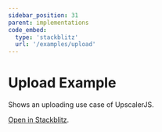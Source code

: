 ```yaml
---
sidebar_position: 31
parent: implementations
code_embed:
  type: 'stackblitz'
  url: '/examples/upload'
---
```


# Upload Example

Shows an uploading use case of UpscalerJS.

<a href="https://stackblitz.com/github/thekevinscott/upscalerjs/tree/main/examples/upload?file=index.js&title=UpscalerJS: Upload Example">Open in Stackblitz</a>.
